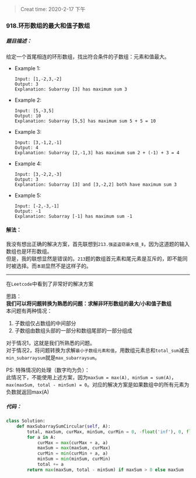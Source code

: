 > Creat time: 2020-2-17 下午
### 918.环形数组的最大和值子数组
##### 题目描述：
给定一个首尾相连的环形数组，找出符合条件的子数组：元素和值最大。

- Example 1:
    ```
    Input: [1,-2,3,-2]
    Output: 3
    Explanation: Subarray [3] has maximum sum 3
    ```  
- Example 2:
    ```
    Input: [5,-3,5]
    Output: 10
    Explanation: Subarray [5,5] has maximum sum 5 + 5 = 10
    ```  
- Example 3:
    ```
    Input: [3,-1,2,-1]
    Output: 4
    Explanation: Subarray [2,-1,3] has maximum sum 2 + (-1) + 3 = 4
    ```  
- Example 4:
    ```
    Input: [3,-2,2,-3]
    Output: 3
    Explanation: Subarray [3] and [3,-2,2] both have maximum sum 3
    ```  
- Example 5:
    ```
    Input: [-2,-3,-1]
    Output: -1
    Explanation: Subarray [-1] has maximum sum -1
    ```  

#### 解法：  

我没有想出正确的解决方案，首先联想到`213.强盗盗窃最大值_Ⅱ`，因为这道题的输入数组也是环形数组。  
但是，我的联想显然是错误的。`213`题的数组首元素和尾元素是互斥的，即不能同时被选择。而`本题`显然不是这样子的。  
  
---
  
在`Leetcode`中看到了非常好的解决方案  
  
思路：  
**我们可以将问题转换为熟悉的问题：求解非环形数组的最大/小和值子数组**  
本问题有两种情况：  
1. 子数组仅占数组的中间部分  
2. 子数组由数组头部的一部分和数组尾部的一部分组成  
  
对于情况1，这就是我们所熟悉的问题。  
对于情况2，将问题转换为求解`最小子数组元素和值`，用数组元素总和`total_sum`减去`min_subarraysum`就是`max_subarraysum`。  
  
PS: 特殊情况的处理（数字均为负）：  
此情况下，不能使用上述方案，因为`maxSum = max(A), minSum = sum(A)`，`max(maxSum, total - minSum) = 0`。对应的解决方案是如果数组中的所有元素为负数就返回max(A)  

##### 代码：

```python
class Solution:
    def maxSubarraySumCircular(self, A):
        total, maxSum, curMax, minSum, curMin = 0, -float('inf'), 0, float('inf'), 0
        for a in A:
            curMax = max(curMax + a, a)
            maxSum = max(maxSum, curMax)
            curMin = min(curMin + a, a)
            minSum = min(minSum, curMin)
            total += a
        return max(maxSum, total - minSum) if maxSum > 0 else maxSum

```
